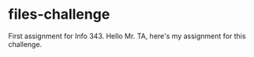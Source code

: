 files-challenge
===============

First assignment for Info 343. Hello Mr. TA, here's my assignment for this challenge. 
